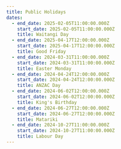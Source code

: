 ```yaml
---
title: Public Holidays
dates:
  - end_date: 2025-02-05T11:00:00.000Z
    start_date: 2025-02-05T11:00:00.000Z
    title: Waitangi Day
  - end_date: 2025-04-17T12:00:00.000Z
    start_date: 2025-04-17T12:00:00.000Z
    title: Good Friday
  - end_date: 2024-03-31T11:00:00.000Z
    start_date: 2024-03-31T11:00:00.000Z
    title: Easter Monday
  - end_date: 2024-04-24T12:00:00.000Z
    start_date: 2024-04-24T12:00:00.000Z
    title: ANZAC Day
  - end_date: 2024-06-02T12:00:00.000Z
    start_date: 2024-06-02T12:00:00.000Z
    title: King's Birthday
  - end_date: 2024-06-27T12:00:00.000Z
    start_date: 2024-06-27T12:00:00.000Z
    title: Matariki
  - end_date: 2024-10-27T11:00:00.000Z
    start_date: 2024-10-27T11:00:00.000Z
    title: Labour Day
---
```


